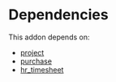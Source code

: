 # Dependencies

This addon depends on:

- [project](https://github.com/bringout/oca-ocb-project/tree/34bb0efb28481430ac637e2c5f3897473528edb8/odoo-bringout-oca-ocb-project)
- [purchase](https://github.com/bringout/oca-ocb-core/tree/0e11bee18c8c7dd39664f7b81670e02dd0705e48/odoo-bringout-oca-ocb-purchase)
- [hr_timesheet](https://github.com/bringout/oca-ocb-hr/tree/fd0ec9fb231394028ae822d432cba192b5602deb/odoo-bringout-oca-ocb-hr_timesheet)
